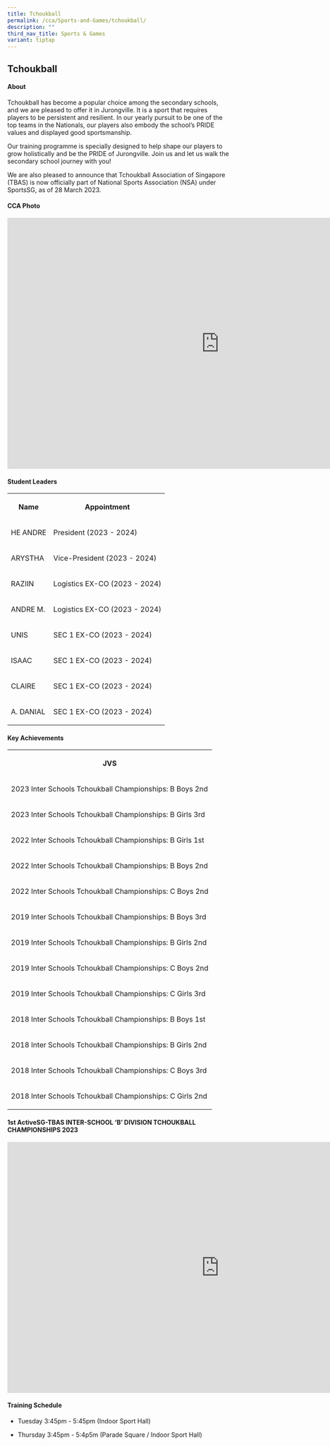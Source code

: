 ```yaml
---
title: Tchoukball
permalink: /cca/Sports-and-Games/tchoukball/
description: ""
third_nav_title: Sports & Games
variant: tiptap
---
```

<h2>Tchoukball</h2><h4>About</h4><p>Tchoukball has become a popular choice among the secondary schools, and we are pleased to offer it in Jurongville. It is a sport that requires players to be persistent and resilient. In our yearly pursuit to be one of the top teams in the Nationals, our players also embody the school’s PRIDE values and displayed good sportsmanship.</p><p>Our training programme is specially designed to help shape our players to grow holistically and be the PRIDE of Jurongville. Join us and let us walk the secondary school journey with you!</p><p>We are also pleased to announce that Tchoukball Association of Singapore (TBAS) is now officially part of National Sports Association (NSA) under SportsSG, as of 28 March 2023.</p><h4>CCA Photo</h4><div class="iframe-wrapper"><iframe height="569" width="960" allowfullscreen="true" frameborder="0" src="https://docs.google.com/presentation/d/e/2PACX-1vTbX-pmjOyep8IwLJHTqO7Sx9Pyju5r1HpuddJDfteaPlGAWNej3KWjQ_gb6kU2lCK-rk5J-WsmhjhJ/embed?start=true&amp;loop=true&amp;delayms=5000"></iframe></div><h4>Student Leaders</h4><table><tbody><tr><th rowspan="1" colspan="1"><p>Name</p></th><th rowspan="1" colspan="1"><p>Appointment</p></th></tr><tr><td rowspan="1" colspan="1"><p>HE ANDRE</p></td><td rowspan="1" colspan="1"><p>President (2023 - 2024)</p></td></tr><tr><td rowspan="1" colspan="1"><p>ARYSTHA</p></td><td rowspan="1" colspan="1"><p>Vice-President (2023 - 2024)</p></td></tr><tr><td rowspan="1" colspan="1"><p>RAZIIN</p></td><td rowspan="1" colspan="1"><p>Logistics EX-CO (2023 - 2024)</p></td></tr><tr><td rowspan="1" colspan="1"><p>ANDRE M.</p></td><td rowspan="1" colspan="1"><p>Logistics EX-CO (2023 - 2024)</p></td></tr><tr><td rowspan="1" colspan="1"><p>UNIS </p></td><td rowspan="1" colspan="1"><p>SEC 1 EX-CO (2023 - 2024)</p></td></tr><tr><td rowspan="1" colspan="1"><p>ISAAC</p></td><td rowspan="1" colspan="1"><p>SEC 1 EX-CO (2023 - 2024)</p></td></tr><tr><td rowspan="1" colspan="1"><p>CLAIRE</p></td><td rowspan="1" colspan="1"><p>SEC 1 EX-CO (2023 - 2024)</p></td></tr><tr><td rowspan="1" colspan="1"><p>A. DANIAL</p></td><td rowspan="1" colspan="1"><p>SEC 1 EX-CO (2023 - 2024)</p></td></tr></tbody></table><h4>Key Achievements</h4><table><tbody><tr><th rowspan="1" colspan="1"><p>JVS</p></th></tr><tr><td rowspan="1" colspan="1"><p>2023 Inter Schools Tchoukball Championships: B Boys 2nd</p></td></tr><tr><td rowspan="1" colspan="1"><p>2023 Inter Schools Tchoukball Championships: B Girls 3rd</p></td></tr><tr><td rowspan="1" colspan="1"><p>2022 Inter Schools Tchoukball Championships: B Girls 1st</p></td></tr><tr><td rowspan="1" colspan="1"><p>2022 Inter Schools Tchoukball Championships: B Boys 2nd</p></td></tr><tr><td rowspan="1" colspan="1"><p>2022 Inter Schools Tchoukball Championships: C Boys 2nd</p></td></tr><tr><td rowspan="1" colspan="1"><p>2019 Inter Schools Tchoukball Championships: B Boys 3rd</p></td></tr><tr><td rowspan="1" colspan="1"><p>2019 Inter Schools Tchoukball Championships: B Girls 2nd</p></td></tr><tr><td rowspan="1" colspan="1"><p>2019 Inter Schools Tchoukball Championships: C Boys 2nd</p></td></tr><tr><td rowspan="1" colspan="1"><p>2019 Inter Schools Tchoukball Championships: C Girls 3rd</p></td></tr><tr><td rowspan="1" colspan="1"><p>2018 Inter Schools Tchoukball Championships: B Boys 1st</p></td></tr><tr><td rowspan="1" colspan="1"><p>2018 Inter Schools Tchoukball Championships: B Girls 2nd</p></td></tr><tr><td rowspan="1" colspan="1"><p>2018 Inter Schools Tchoukball Championships: C Boys 3rd</p></td></tr><tr><td rowspan="1" colspan="1"><p>2018 Inter Schools Tchoukball Championships: C Girls 2nd</p></td></tr></tbody></table><h4>1st ActiveSG-TBAS INTER-SCHOOL ‘B’ DIVISION TCHOUKBALL CHAMPIONSHIPS 2023</h4><div class="iframe-wrapper"><iframe height="569" width="960" allowfullscreen="true" frameborder="0" src="https://docs.google.com/presentation/d/e/2PACX-1vSKfAL8GyxdxG8apOxVW-Oz6n3RyT9dS9jEsSQyTX2B2LYaR-sgR3Fu9J_ScudsVKGewzvAUsDUV0EA/embed?start=true&amp;loop=true&amp;delayms=5000"></iframe></div><h4>Training Schedule</h4><ul data-tight="true" class="tight"><li><p>Tuesday 3:45pm - 5:45pm (Indoor Sport Hall)<br></p></li><li><p>Thursday 3:45pm - 5:4p5m (Parade Square / Indoor Sport Hall)</p></li></ul><p></p>